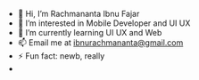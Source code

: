 - 👋 Hi, I’m Rachmananta Ibnu Fajar
- 👀 I’m interested in Mobile Developer and UI UX
- 🌱 I’m currently learning UI UX and Web
- 📫 Email me at ibnurachmananta@gmail.com
- ⚡ Fun fact: newb, really
- 

<!---
Nantarachma/Nantarachma is a ✨ special ✨ repository because its `README.md` (this file) appears on your GitHub profile.
You can click the Preview link to take a look at your changes.
--->
